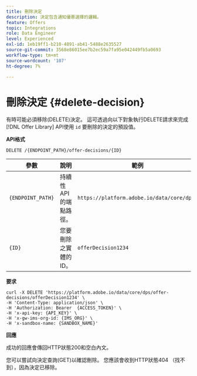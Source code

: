 ```yaml
---
title: 刪除決定
description: 決定包含通知優惠選擇的邏輯。
feature: Offers
topic: Integrations
role: Data Engineer
level: Experienced
exl-id: 1eb19ff1-b210-4891-ab41-5488e2635527
source-git-commit: 3568e86015ee7b2ec59a7fa95e042449fb5a0693
workflow-type: tm+mt
source-wordcount: '107'
ht-degree: 7%

---
```


# 刪除決定 {#delete-decision}

有時可能必須移除(DELETE)決定。 這可透過向以下對象執行DELETE請求來完成 [!DNL Offer Library] API使用 `id` 要刪除的決定的預設值。

**API格式**

```http
DELETE /{ENDPOINT_PATH}/offer-decisions/{ID}
```

| 參數 | 說明 | 範例 |
| --------- | ----------- | ------- |
| `{ENDPOINT_PATH}` | 持續性API的端點路徑。 | `https://platform.adobe.io/data/core/dps/` |
| `{ID}` | 您要刪除之實體的ID。 | `offerDecision1234` |

**要求**

```shell
curl -X DELETE 'https://platform.adobe.io/data/core/dps/offer-decisions/offerDecision1234' \
-H 'Content-Type: application/json' \
-H 'Authorization: Bearer  {ACCESS_TOKEN}' \
-H 'x-api-key: {API_KEY}' \
-H 'x-gw-ims-org-id: {IMS_ORG}' \
-H 'x-sandbox-name: {SANDBOX_NAME}'
```

**回應**

成功的回應會傳回HTTP狀態200和空白內文。

您可以嘗試向決定查詢(GET)以確認刪除。 您應該會收到HTTP狀態404 （找不到），因為決定已移除。